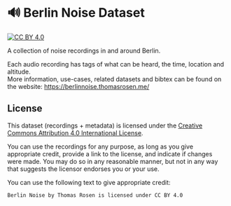 # 🔊 Berlin Noise Dataset

[![CC BY 4.0][cc-by-shield]][cc-by]

A collection of noise recordings in and around Berlin.

Each audio recording has tags of what can be heard, the time, location and altitude.<br />
More information, use-cases, related datasets and bibtex can be found on the website: <https://berlinnoise.thomasrosen.me/>

## License

This dataset (recordings + metadata) is licensed under the
[Creative Commons Attribution 4.0 International License][cc-by].

You can use the recordings for any purpose, as long as you give appropriate credit, provide a link to the license, and indicate if changes were made. You may do so in any reasonable manner, but not in any way that suggests the licensor endorses you or your use.

You can use the following text to give appropriate credit:

``` text
Berlin Noise by Thomas Rosen is licensed under CC BY 4.0
```

[cc-by]: http://creativecommons.org/licenses/by/4.0/
[cc-by-shield]: https://img.shields.io/badge/License-CC%20BY%204.0-lightgrey.svg
